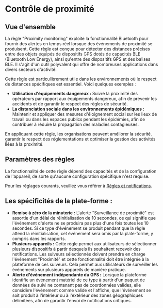 # Contrôle de proximité

## Vue d'ensemble

La règle "Proximity monitoring" exploite la fonctionnalité Bluetooth pour fournir des alertes en temps réel lorsque des événements de proximité se produisent. Cette règle est conçue pour détecter des distances précises entre des objets équipés de dispositifs GPS dotés de capacités BLE (Bluetooth Low Energy), ainsi qu'entre des dispositifs GPS et des balises BLE. Il s'agit d'un outil polyvalent qui offre de nombreuses applications dans divers secteurs d'activité.

Cette règle est particulièrement utile dans les environnements où le respect de distances spécifiques est essentiel. Voici quelques exemples :

* **Utilisation d'équipements dangereux :** Suivre la proximité des opérateurs par rapport aux équipements dangereux, afin de prévenir les accidents et de garantir le respect des règles de sécurité.
* **La distanciation sociale dans les environnements épidémiques :** Maintenir et appliquer des mesures d'éloignement social sur les lieux de travail ou dans les espaces publics pendant les épidémies, afin de contribuer à réduire la propagation des maladies contagieuses.

En appliquant cette règle, les organisations peuvent améliorer la sécurité, garantir le respect des réglementations et optimiser la gestion des activités liées à la proximité.

## Paramètres des règles

La fonctionnalité de cette règle dépend des capacités et de la configuration de l'appareil, de sorte qu'aucune configuration spécifique n'est requise.

Pour les réglages courants, veuillez vous référer à [Règles et notifications](../../../guide-de-litilizateur/regles-et-notifications.md).

## Les spécificités de la plate-forme :

* **Remise à zéro de la minuterie :** L'alerte "Surveillance de proximité" est assortie d'un délai de réinitialisation de 10 secondes, ce qui signifie que l'événement d'alerte ne se produira pas plus d'une fois toutes les 10 secondes. Si ce type d'événement se produit pendant que la règle attend la réinitialisation, cet événement sera omis par la plate-forme, y compris dans les rapports.
* **Plusieurs appareils :** Cette règle permet aux utilisateurs de sélectionner plusieurs dispositifs à partir desquels ils souhaitent recevoir des notifications. Les suiveurs sélectionnés doivent prendre en charge l'événement "Proximité" et cette fonctionnalité doit être intégrée à la plateforme de ces suiveurs. Cela permet aux utilisateurs de surveiller les événements sur plusieurs appareils de manière pratique.
* **Alerte d'événement indépendante du GPS :** Lorsque la plateforme identifie un événement matériel de ce type à partir d'un paquet de données de suivi ne contenant pas de coordonnées valides, elle considère l'événement comme valide et l'affiche, que l'événement se soit produit à l'intérieur ou à l'extérieur des zones géographiques délimitées, afin de garantir l'envoi de notifications critiques.
